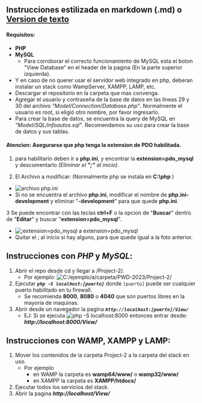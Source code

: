 ## Instrucciones estilizada en markdown (.md) o [Version de texto](https://github.com/acostaDemianAaron/PWD-2023/tree/main/Project-2/INSTRUCCIONES.txt)

#### Requisitos:
- **PHP**
- **MySQL**
  - Para corroborar el correcto funcionamiento de MySQL esta el boton "View Database" en el header de la pagina (En la parte superior izquierda).
- Y en caso de no querer usar el servidor web integrado en php, deberan instalar un stack como WampServer, XAMPP, LAMP, etc.
- Descargar el repositorio en la carpeta que mas convenga.
- Agregar el usuario y contraseña de la base de datos en las lineas 29 y 30 del archivo _"Model/Connection/Database.php"_. Normalmente el usuario es root, si eligió otro nombre, por favor ingresarlo.
- Para crear la base de datos, se encuentra la query de MySQL en _"Model/SQL/infoautos.sql"_. Recomendamos su uso para crear la base de datos y sus tablas.

#### **Atencion:** Asegurarse que php tenga la extension de PDO habilitada.
1. para habilitarlo deben ir a **php.ini**, y encontrar la **extension=pdo_mysql** y descomentarlo _(Eliminar el **";"** al inicio)_.

2. El Archivo a modificar: (Normalmente php se instala en **C:\php** )

- ![archivo php.ini](https://i.imgur.com/snDHxRh.png)
- Si no se encuentra el archivo **php.ini**, modificar el nombre de **php.ini-development** y eliminar "**-development**" para que quede **php.ini**.

3 Se puede encontrar con las teclas **ctrl+F** o la opcion de "**Buscar**" dentro de "**Editar**" y buscar "**extension=pdo_mysql**".

- ![;extension=pdo_mysql a extension=pdo_mysql](https://i.imgur.com/Ewie8vt.png)
- Quitar el ; al inicio si hay alguno, para que quede igual a la foto anterior.
## Instrucciones con *PHP* y *MySQL*:

1. Abrir el repo desde cd y llegar a /Project-2/.
   - Por ejemplo: ![C:/ejemplo/a/carpeta/PWD-2023/Project-2/](https://i.imgur.com/YzXoWyv.png)
2. Ejecutar _**`php -S localhost:[puerto]`**_ donde `[puerto]` puede ser cualquier puerto habilitado en tu firewall.
   - Se recomienda **8000**, **8080** o **4040** que son puertos libres en la mayoria de maquinas.
3. Abrir desde un navegador la pagina _**`http://localhost:[puerto]/View/`**_
   - EJ: Si se ejecuta ![php -S localhost:8000](https://i.imgur.com/vfvCYQn.png) entonces entrar desde: _**http://localhost:8000/View/**_

## Instrucciones con WAMP, XAMPP y LAMP:

1. Mover los contenidos de la carpeta Project-2 a la carpeta del stack en uso.
   - Por ejemplo
      - en WAMP la carpeta es **wamp64/www/** o **wamp32/www/**
      - en XAMPP la carpeta es **XAMPP/htdocs/**
2. Ejecutar todos los servicios del stack.
3. Abrir la pagina _**http://localhost/View/**_
